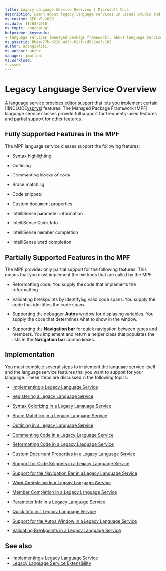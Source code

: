 ```yaml
---
title: Legacy Language Service Overview | Microsoft Docs
description: Learn about legacy language services in Visual Studio and the features supported by the Managed Package Framework (MPF) language service classes. 
ms.custom: SEO-VS-2020 
ms.date: 11/04/2016
ms.topic: conceptual
helpviewer_keywords:
- language services [managed package framework], about language services
ms.assetid: bb44e27b-d228-463c-b2cf-cd5c24c7c1b5
author: acangialosi
ms.author: anthc
manager: jmartens
ms.workload:
- vssdk
---
```

# Legacy Language Service Overview
A language service provides editor support that lets you implement certain [!INCLUDE[vsprvs](../../code-quality/includes/vsprvs_md.md)] features. The Managed Package Framework (MPF) language service classes provide full support for frequently-used features and partial support for other features.

## Fully Supported Features in the MPF
 The MPF language service classes support the following features:

- Syntax highlighting

- Outlining

- Commenting blocks of code

- Brace matching

- Code snippets

- Custom document properties

- IntelliSense parameter information

- IntelliSense Quick Info

- IntelliSense member completion

- IntelliSense word completion

## Partially Supported Features in the MPF
 The MPF provides only partial support for the following features. This means that you must implement the methods that are called by the MPF.

- Reformatting code. You supply the code that implements the reformatting.

- Validating breakpoints by identifying valid code spans. You supply the code that identifies the code spans.

- Supporting the debugger **Autos** window for displaying variables. You supply the code that determines what to show in the window.

- Supporting the **Navigation bar** for quick navigation between types and members. You implement and return a helper class that populates the lists in the **Navigation bar** combo boxes.

## Implementation
 You must complete several steps to implement the language service itself and the language service features that you want to support for your language. These steps are discussed in the following topics:

- [Implementing a Legacy Language Service](../../extensibility/internals/implementing-a-legacy-language-service2.md)

- [Registering a Legacy Language Service](../../extensibility/internals/registering-a-legacy-language-service1.md)

- [Syntax Colorizing in a Legacy Language Service](../../extensibility/internals/syntax-colorizing-in-a-legacy-language-service.md)

- [Brace Matching in a Legacy Language Service](../../extensibility/internals/brace-matching-in-a-legacy-language-service.md)

- [Outlining in a Legacy Language Service](../../extensibility/internals/outlining-in-a-legacy-language-service.md)

- [Commenting Code in a Legacy Language Service](../../extensibility/internals/commenting-code-in-a-legacy-language-service.md)

- [Reformatting Code in a Legacy Language Service](../../extensibility/internals/reformatting-code-in-a-legacy-language-service.md)

- [Custom Document Properties in a Legacy Language Service](../../extensibility/internals/custom-document-properties-in-a-legacy-language-service.md)

- [Support for Code Snippets in a Legacy Language Service](../../extensibility/internals/support-for-code-snippets-in-a-legacy-language-service.md)

- [Support for the Navigation Bar in a Legacy Language Service](../../extensibility/internals/support-for-the-navigation-bar-in-a-legacy-language-service.md)

- [Word Completion in a Legacy Language Service](../../extensibility/internals/word-completion-in-a-legacy-language-service.md)

- [Member Completion in a Legacy Language Service](../../extensibility/internals/member-completion-in-a-legacy-language-service.md)

- [Parameter Info in a Legacy Language Service](../../extensibility/internals/parameter-info-in-a-legacy-language-service2.md)

- [Quick Info in a Legacy Language Service](../../extensibility/internals/quick-info-in-a-legacy-language-service.md)

- [Support for the Autos Window in a Legacy Language Service](../../extensibility/internals/support-for-the-autos-window-in-a-legacy-language-service.md)

- [Validating Breakpoints in a Legacy Language Service](../../extensibility/internals/validating-breakpoints-in-a-legacy-language-service.md)

## See also
- [Implementing a Legacy Language Service](../../extensibility/internals/implementing-a-legacy-language-service1.md)
- [Legacy Language Service Extensibility](../../extensibility/internals/legacy-language-service-extensibility.md)
